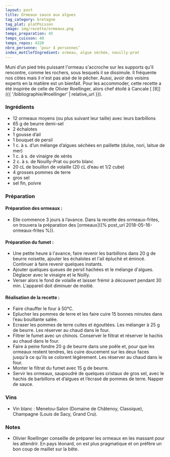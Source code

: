 ```yaml
---
layout: post
title: Ormeaux sauce aux algues
tag_category: bretagne
tag_plat: platPoisson
image: img/recette/ormeaux.png
temps_preparation: 45
temps_cuisson: 40
temps_repos: 4320
nbre_personne: ‘pour 4 personnes’
index_motClefIngredient: ormeau, algue séchée, nouilly-prat
---
```

Muni d’un pied très puissant l'ormeau s'accroche sur les supports qu’il rencontre, comme les rochers, sous lesquels il se dissimule. Il fréquente nos côtes mais il n'est pas aisé de le pêcher. Aussi, avoir des voisins experts en la matière est un bienfait. Pour les accommoder, cette recette a été inspirée de celle de Olivier Roellinger, alors chef étoilé à Cancale [ [8]]({{ '/bibliographie/#roellinger' | relative_url }}).

### Ingrédients
* 12 ormeaux moyens (ou plus suivant leur taille) avec leurs barbillons
* 65 g de beurre demi-sel
* 2 échalotes
* 1 gousse d’ail
* 1 bouquet de persil
* 1 c. à s. d’un mélange d’algues séchées en paillette (dulse, nori, laitue de mer)
* 1 c. à s. de vinaigre de xérès
* 2 c. à s. de Nouilly-Prat ou porto blanc
* 20 cL de bouillon de volaille (20 cL d’eau et 1/2 cube)
* 4 grosses pommes de terre
* gros sel
* sel fin, poivre

### Préparation
#### Préparation des ormeaux :
* Elle commence 3 jours à l’avance. Dans la recette des ormeaux-frites, on trouvera la préparation des [ormeaux]({% post_url 2018-05-16-ormeaux-frites %}).

#### Préparation du fumet :
* Une petite heure à l'avance, faire revenir les barbillons dans 20 g de beurre noisette, ajouter les échalotes et l'ail épluché et émincé. Continuer à faire revenir quelques instants.
* Ajouter quelques queues de persil hachées et le mélange d'algues. Déglacer avec le vinaigre et le Noilly.
* Verser alors le fond de volaille et laisser frémir à découvert pendant 30 min. L'appareil doit diminuer de moitié.

#### Réalisation de la recette :
* Faire chauffer le four à 50°C.
* Eplucher les pommes de terre et les faire cuire 15 bonnes minutes dans l’eau bouillante salée.
* Ecraser les pommes de terre cuites et égouttées. Les mélanger à 25 g de beurre. Les réserver au chaud dans le four.
* Filtrer le fumet avec un chinois. Conserver le filtrat et réserver le hachis au chaud dans le four.
* Faire à peine fondre 20 g de beurre dans une poêle et, pour que les ormeaux restent tendres, les cuire doucement sur les deux faces jusqu'à ce qu'ils se colorent légèrement. Les réserver au chaud dans le four.
* Monter le filtrat du fumet avec 15 g de beurre.
* Servir les ormeaux, saupoudré de quelques cristaux de gros sel, avec le hachis de barbillons et d’algues et l’écrasé de pommes de terre. Napper de sauce.  

### Vins
* Vin blanc : Menetou-Salon (Domaine de Châtenoy, Classique), Champagne (Louis de Sacy, Grand Cru).

### Notes
* Olivier Roellinger conseille de préparer les ormeaux en les massant pour les attendrir. En pays léonard, on est plus pragmatique et on préfère un bon coup de maillet sur la bête.
